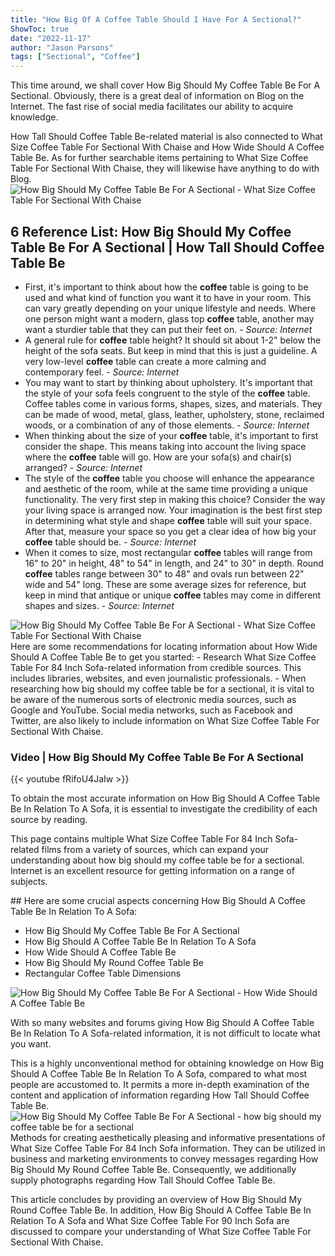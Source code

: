 ```yaml
---
title: "How Big Of A Coffee Table Should I Have For A Sectional?"
ShowToc: true 
date: "2022-11-17"
author: "Jason Parsons" 
tags: ["Sectional", "Coffee"]
---
```


	
This time around, we shall cover How Big Should My Coffee Table Be For A Sectional. Obviously, there is a great deal of information on Blog on the Internet. The fast rise of social media facilitates our ability to acquire knowledge.

How Tall Should Coffee Table Be-related material is also connected to What Size Coffee Table For Sectional With Chaise and How Wide Should A Coffee Table Be. As for further searchable items pertaining to What Size Coffee Table For Sectional With Chaise, they will likewise have anything to do with Blog.
<img loading="lazy" src="https://cdn.shopify.com/s/files/1/0560/2821/files/9c052d64c0ebda8ebfdf247f7fbc94fe_large.jpg?v=1564548606" onerror="this.onerror=null;this.src='https://blogger.googleusercontent.com/img/a/AVvXsEhe7F7TRXHtjiKvHb5vS7DmnxvpHiDyoYyYvm1nHB3Qp2_w3BnM6A2eq4v7FYxCC9bfZt3a9vIMtAYEKUiaDQbHMg-ViyGmRIj39MLp0bGFfgfYw1Dc9q_H-T0wiTm3l0Uq42dETrN9eC8aGJ9_IORZsxST1AcLR7np1koOfcc7tnHa4S8Mwz_xD9d0=s16000';" alt="How Big Should My Coffee Table Be For A Sectional - What Size Coffee Table For Sectional With Chaise" >

## 6 Reference List: How Big Should My Coffee Table Be For A Sectional | How Tall Should Coffee Table Be
-   First, it's important to think about how the **coffee** table is going to be used and what kind of function you want it to have in your room. This can vary greatly depending on your unique lifestyle and needs. Where one person might want a modern, glass top **coffee** table, another may want a sturdier table that they can put their feet on. - <cite>Source: Internet</cite>
-   A general rule for **coffee** table height? It should sit about 1-2" below the height of the sofa seats. But keep in mind that this is just a guideline. A very low-level **coffee** table can create a more calming and contemporary feel. - <cite>Source: Internet</cite>
-   You may want to start by thinking about upholstery. It's important that the style of your sofa feels congruent to the style of the **coffee** table. Coffee tables come in various forms, shapes, sizes, and materials. They can be made of wood, metal, glass, leather, upholstery, stone, reclaimed woods, or a combination of any of those elements. - <cite>Source: Internet</cite>
-   When thinking about the size of your **coffee** table, it's important to first consider the shape. This means taking into account the living space where the **coffee** table will go. How are your sofa(s) and chair(s) arranged? - <cite>Source: Internet</cite>
-   The style of the **coffee** table you choose will enhance the appearance and aesthetic of the room, while at the same time providing a unique functionality. The very first step in making this choice? Consider the way your living space is arranged now. Your imagination is the best first step in determining what style and shape **coffee** table will suit your space. After that, measure your space so you get a clear idea of how big your **coffee** table should be. - <cite>Source: Internet</cite>
-   When it comes to size, most rectangular **coffee** tables will range from 16" to 20" in height, 48" to 54" in length, and 24" to 30" in depth. Round **coffee** tables range between 30" to 48" and ovals run between 22" wide and 54" long. These are some average sizes for reference, but keep in mind that antique or unique **coffee** tables may come in different shapes and sizes. - <cite>Source: Internet</cite>


<img loading="lazy" src="https://www.bsiarchivalhistory.org/BSI_Archival_History/Woodys_pt_1_files/droppedImage_12.png" onerror="this.onerror=null;this.src='https://blogger.googleusercontent.com/img/a/AVvXsEhe7F7TRXHtjiKvHb5vS7DmnxvpHiDyoYyYvm1nHB3Qp2_w3BnM6A2eq4v7FYxCC9bfZt3a9vIMtAYEKUiaDQbHMg-ViyGmRIj39MLp0bGFfgfYw1Dc9q_H-T0wiTm3l0Uq42dETrN9eC8aGJ9_IORZsxST1AcLR7np1koOfcc7tnHa4S8Mwz_xD9d0=s16000';" alt="How Big Should My Coffee Table Be For A Sectional - What Size Coffee Table For Sectional With Chaise" >
Here are some recommendations for locating information about How Wide Should A Coffee Table Be to get you started:
- Research What Size Coffee Table For 84 Inch Sofa-related information from credible sources. This includes libraries, websites, and even journalistic professionals.
- When researching how big should my coffee table be for a sectional, it is vital to be aware of the numerous sorts of electronic media sources, such as Google and YouTube. Social media networks, such as Facebook and Twitter, are also likely to include information on What Size Coffee Table For Sectional With Chaise.

### Video | How Big Should My Coffee Table Be For A Sectional
{{< youtube fRifoU4JaIw >}} 

To obtain the most accurate information on How Big Should A Coffee Table Be In Relation To A Sofa, it is essential to investigate the credibility of each source by reading.

This page contains multiple What Size Coffee Table For 84 Inch Sofa-related films from a variety of sources, which can expand your understanding about how big should my coffee table be for a sectional. Internet is an excellent resource for getting information on a range of subjects.
<script async="async" data-cfasync="false" src="//normallydemandedalter.com/fe63df3c5408708b15d8dc3d9b206b31/invoke.js"></script>
<div id="container-fe63df3c5408708b15d8dc3d9b206b31"></div>
## Here are some crucial aspects concerning How Big Should A Coffee Table Be In Relation To A Sofa:

- How Big Should My Coffee Table Be For A Sectional
- How Big Should A Coffee Table Be In Relation To A Sofa
- How Wide Should A Coffee Table Be
- How Big Should My Round Coffee Table Be
- Rectangular Coffee Table Dimensions

 <img loading="lazy" src="https://www.laura-peters.co.uk/img/s/v-10/p372823818-5.jpg" onerror="this.onerror=null;this.src='https://blogger.googleusercontent.com/img/a/AVvXsEhe7F7TRXHtjiKvHb5vS7DmnxvpHiDyoYyYvm1nHB3Qp2_w3BnM6A2eq4v7FYxCC9bfZt3a9vIMtAYEKUiaDQbHMg-ViyGmRIj39MLp0bGFfgfYw1Dc9q_H-T0wiTm3l0Uq42dETrN9eC8aGJ9_IORZsxST1AcLR7np1koOfcc7tnHa4S8Mwz_xD9d0=s16000';" alt="How Big Should My Coffee Table Be For A Sectional - How Wide Should A Coffee Table Be" >

With so many websites and forums giving How Big Should A Coffee Table Be In Relation To A Sofa-related information, it is not difficult to locate what you want.

This is a highly unconventional method for obtaining knowledge on How Big Should A Coffee Table Be In Relation To A Sofa, compared to what most people are accustomed to. It permits a more in-depth examination of the content and application of information regarding How Tall Should Coffee Table Be.
<img loading="lazy" src="http://confettistyle.com/wp-content/uploads/2014/09/Slide10.jpg" onerror="this.onerror=null;this.src='https://blogger.googleusercontent.com/img/a/AVvXsEhe7F7TRXHtjiKvHb5vS7DmnxvpHiDyoYyYvm1nHB3Qp2_w3BnM6A2eq4v7FYxCC9bfZt3a9vIMtAYEKUiaDQbHMg-ViyGmRIj39MLp0bGFfgfYw1Dc9q_H-T0wiTm3l0Uq42dETrN9eC8aGJ9_IORZsxST1AcLR7np1koOfcc7tnHa4S8Mwz_xD9d0=s16000';" alt="How Big Should My Coffee Table Be For A Sectional - how big should my coffee table be for a sectional" >
Methods for creating aesthetically pleasing and informative presentations of What Size Coffee Table For 84 Inch Sofa information. They can be utilized in business and marketing environments to convey messages regarding How Big Should My Round Coffee Table Be. Consequently, we additionally supply photographs regarding How Tall Should Coffee Table Be.

This article concludes by providing an overview of How Big Should My Round Coffee Table Be. In addition, How Big Should A Coffee Table Be In Relation To A Sofa and What Size Coffee Table For 90 Inch Sofa are discussed to compare your understanding of What Size Coffee Table For Sectional With Chaise.
	
	

